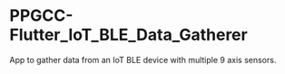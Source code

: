 # PPGCC-Flutter_IoT_BLE_Data_Gatherer
App to gather data from an IoT BLE device with multiple 9 axis sensors.
